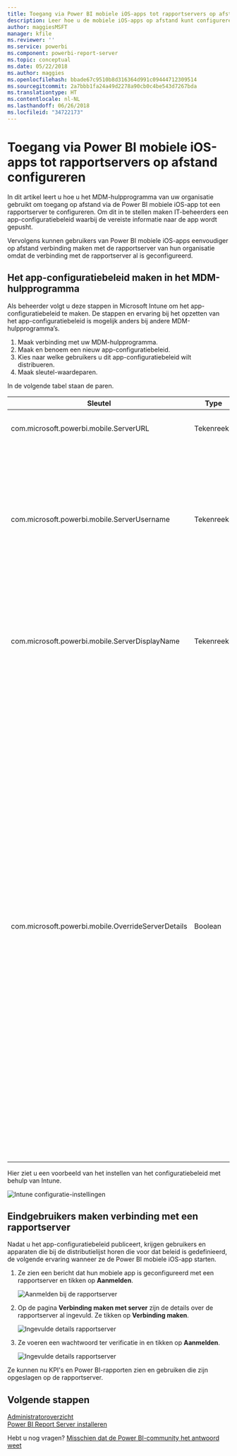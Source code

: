 ```yaml
---
title: Toegang via Power BI mobiele iOS-apps tot rapportservers op afstand configureren
description: Leer hoe u de mobiele iOS-apps op afstand kunt configureren voor uw rapportserver.
author: maggiesMSFT
manager: kfile
ms.reviewer: ''
ms.service: powerbi
ms.component: powerbi-report-server
ms.topic: conceptual
ms.date: 05/22/2018
ms.author: maggies
ms.openlocfilehash: bbade67c9510b8d316364d991c09444712309514
ms.sourcegitcommit: 2a7bbb1fa24a49d2278a90cb0c4be543d7267bda
ms.translationtype: HT
ms.contentlocale: nl-NL
ms.lasthandoff: 06/26/2018
ms.locfileid: "34722173"
---
```

# <a name="configure-power-bi-ios-mobile-app-access-to-a-report-server-remotely"></a>Toegang via Power BI mobiele iOS-apps tot rapportservers op afstand configureren

In dit artikel leert u hoe u het MDM-hulpprogramma van uw organisatie gebruikt om toegang op afstand via de Power BI mobiele iOS-app tot een rapportserver te configureren. Om dit in te stellen maken IT-beheerders een app-configuratiebeleid waarbij de vereiste informatie naar de app wordt gepusht. 

 Vervolgens kunnen gebruikers van Power BI mobiele iOS-apps eenvoudiger op afstand verbinding maken met de rapportserver van hun organisatie omdat de verbinding met de rapportserver al is geconfigureerd. 


## <a name="create-the-app-configuration-policy-in-mdm-tool"></a>Het app-configuratiebeleid maken in het MDM-hulpprogramma 

Als beheerder volgt u deze stappen in Microsoft Intune om het app-configuratiebeleid te maken. De stappen en ervaring bij het opzetten van het app-configuratiebeleid is mogelijk anders bij andere MDM-hulpprogramma’s. 

1. Maak verbinding met uw MDM-hulpprogramma. 
2. Maak en benoem een nieuw app-configuratiebeleid. 
3. Kies naar welke gebruikers u dit app-configuratiebeleid wilt distribueren. 
4. Maak sleutel-waardeparen. 

In de volgende tabel staan de paren.

|Sleutel  |Type  |Beschrijving  |
|---------|---------|---------|
| com.microsoft.powerbi.mobile.ServerURL | Tekenreeks | Rapportserver-URL </br> Moet beginnen met http/https |
| com.microsoft.powerbi.mobile.ServerUsername | Tekenreeks | [optioneel] </br> De gebruikersnaam die u wilt gebruiken om verbinding te maken met de server. </br> Als deze niet bestaat, wordt de gebruiker gevraagd de gebruikersnaam voor de verbinding in te voeren.| 
| com.microsoft.powerbi.mobile.ServerDisplayName | Tekenreeks | [optioneel] </br> De standaardwaarde is rapportserver </br> Een beschrijvende naam die in de app wordt gebruikt als naam voor de server | 
| com.microsoft.powerbi.mobile.OverrideServerDetails | Boolean | De standaardwaarde is Waar </br> Als deze optie is ingesteld op Waar, worden hiermee alle eventuele definities van de rapportserver overschreven die al op het mobiele apparaat bestaan (bestaande servers die al zijn geconfigureerd, worden verwijderd). </br> Wanneer overschrijven is ingesteld op Waar, voorkomt u hiermee ook dat gebruikers die configuratie kunnen verwijderen. </br> Wanneer de optie is ingesteld op Onwaar, worden de gepushte waarden toegevoegd en blijven bestaande instellingen bestaan. </br> Als dezelfde server-URL al is geconfigureerd in de mobiele app, laat de app die configuratie ongewijzigd en wordt de gebruiker niet gevraagd om opnieuw een verificatie voor dezelfde server uit te voeren. |

Hier ziet u een voorbeeld van het instellen van het configuratiebeleid met behulp van Intune.

![Intune configuratie-instellingen](media/configure-powerbi-mobile-apps-remote/power-bi-ios-remote-configuration-settings.png)

## <a name="end-users-connecting-to-a-report-server"></a>Eindgebruikers maken verbinding met een rapportserver

Nadat u het app-configuratiebeleid publiceert, krijgen gebruikers en apparaten die bij de distributielijst horen die voor dat beleid is gedefinieerd, de volgende ervaring wanneer ze de Power BI mobiele iOS-app starten. 

1. Ze zien een bericht dat hun mobiele app is geconfigureerd met een rapportserver en tikken op **Aanmelden**.

    ![Aanmelden bij de rapportserver](media/configure-powerbi-mobile-apps-remote/power-bi-config-server-sign-in.png)

2.  Op de pagina **Verbinding maken met server** zijn de details over de rapportserver al ingevuld. Ze tikken op **Verbinding maken**.

    ![Ingevulde details rapportserver](media/configure-powerbi-mobile-apps-remote/power-bi-ios-remote-configure-connect-server.png)

3. Ze voeren een wachtwoord ter verificatie in en tikken op **Aanmelden**. 

    ![Ingevulde details rapportserver](media/configure-powerbi-mobile-apps-remote/power-bi-config-server-address.png)

Ze kunnen nu KPI's en Power BI-rapporten zien en gebruiken die zijn opgeslagen op de rapportserver.

## <a name="next-steps"></a>Volgende stappen
[Administratoroverzicht](admin-handbook-overview.md)  
[Power BI Report Server installeren](install-report-server.md)  

Hebt u nog vragen? [Misschien dat de Power BI-community het antwoord weet](https://community.powerbi.com/)

